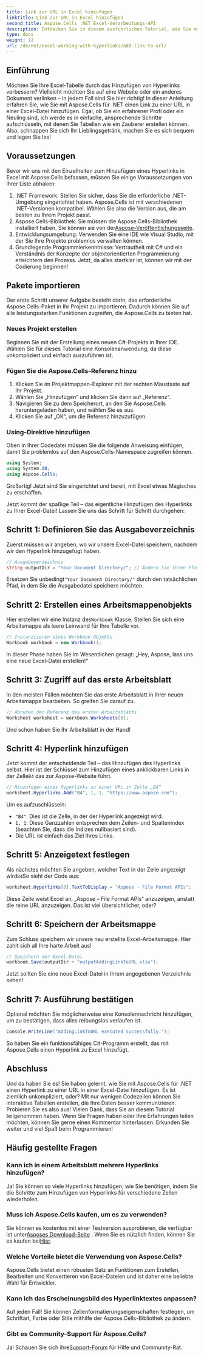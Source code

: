 ```yaml
---
title: Link zur URL in Excel hinzufügen
linktitle: Link zur URL in Excel hinzufügen
second_title: Aspose.Cells .NET Excel-Verarbeitungs-API
description: Entdecken Sie in diesem ausführlichen Tutorial, wie Sie mit Aspose.Cells für .NET ganz einfach einen URL-Hyperlink in Excel hinzufügen. Optimieren Sie Ihre Tabellenkalkulationen.
type: docs
weight: 12
url: /de/net/excel-working-with-hyperlinks/add-link-to-url/
---
```

## Einführung
Möchten Sie Ihre Excel-Tabelle durch das Hinzufügen von Hyperlinks verbessern? Vielleicht möchten Sie auf eine Website oder ein anderes Dokument verlinken – in jedem Fall sind Sie hier richtig! In dieser Anleitung erfahren Sie, wie Sie mit Aspose.Cells für .NET einen Link zu einer URL in einer Excel-Datei hinzufügen. Egal, ob Sie ein erfahrener Profi oder ein Neuling sind, ich werde es in einfache, ansprechende Schritte aufschlüsseln, mit denen Sie Tabellen wie ein Zauberer erstellen können. Also, schnappen Sie sich Ihr Lieblingsgetränk, machen Sie es sich bequem und legen Sie los!
## Voraussetzungen
Bevor wir uns mit den Einzelheiten zum Hinzufügen eines Hyperlinks in Excel mit Aspose.Cells befassen, müssen Sie einige Voraussetzungen von Ihrer Liste abhaken:
1. .NET Framework: Stellen Sie sicher, dass Sie die erforderliche .NET-Umgebung eingerichtet haben. Aspose.Cells ist mit verschiedenen .NET-Versionen kompatibel. Wählen Sie also die Version aus, die am besten zu Ihrem Projekt passt.
2. Aspose.Cells-Bibliothek: Sie müssen die Aspose.Cells-Bibliothek installiert haben. Sie können sie von der[Aspose-Veröffentlichungsseite](https://releases.aspose.com/cells/net/).
3. Entwicklungsumgebung: Verwenden Sie eine IDE wie Visual Studio, mit der Sie Ihre Projekte problemlos verwalten können.
4. Grundlegende Programmierkenntnisse: Vertrautheit mit C# und ein Verständnis der Konzepte der objektorientierten Programmierung erleichtern den Prozess.
Jetzt, da alles startklar ist, können wir mit der Codierung beginnen!
## Pakete importieren
Der erste Schritt unserer Aufgabe besteht darin, das erforderliche Aspose.Cells-Paket in Ihr Projekt zu importieren. Dadurch können Sie auf alle leistungsstarken Funktionen zugreifen, die Aspose.Cells zu bieten hat.
### Neues Projekt erstellen
Beginnen Sie mit der Erstellung eines neuen C#-Projekts in Ihrer IDE. Wählen Sie für dieses Tutorial eine Konsolenanwendung, da diese unkompliziert und einfach auszuführen ist.
### Fügen Sie die Aspose.Cells-Referenz hinzu
1. Klicken Sie im Projektmappen-Explorer mit der rechten Maustaste auf Ihr Projekt.
2. Wählen Sie „Hinzufügen“ und klicken Sie dann auf „Referenz“.
3. Navigieren Sie zu dem Speicherort, an den Sie Aspose.Cells heruntergeladen haben, und wählen Sie es aus.
4. Klicken Sie auf „OK“, um die Referenz hinzuzufügen.
### Using-Direktive hinzufügen
Oben in Ihrer Codedatei müssen Sie die folgende Anweisung einfügen, damit Sie problemlos auf den Aspose.Cells-Namespace zugreifen können.
```csharp
using System;
using System.IO;
using Aspose.Cells;
```
Großartig! Jetzt sind Sie eingerichtet und bereit, mit Excel etwas Magisches zu erschaffen.

Jetzt kommt der spaßige Teil – das eigentliche Hinzufügen des Hyperlinks zu Ihrer Excel-Datei! Lassen Sie uns das Schritt für Schritt durchgehen:
## Schritt 1: Definieren Sie das Ausgabeverzeichnis
Zuerst müssen wir angeben, wo wir unsere Excel-Datei speichern, nachdem wir den Hyperlink hinzugefügt haben. 
```csharp
// Ausgabeverzeichnis
string outputDir = "Your Document Directory/"; // Ändern Sie Ihren Pfad
```
 Ersetzen Sie unbedingt`"Your Document Directory/"` durch den tatsächlichen Pfad, in dem Sie die Ausgabedatei speichern möchten. 
## Schritt 2: Erstellen eines Arbeitsmappenobjekts
 Hier erstellen wir eine Instanz des`Workbook` Klasse. Stellen Sie sich eine Arbeitsmappe als leere Leinwand für Ihre Tabelle vor.
```csharp
// Instanziieren eines Workbook-Objekts
Workbook workbook = new Workbook();
```
In dieser Phase haben Sie im Wesentlichen gesagt: „Hey, Aspose, lass uns eine neue Excel-Datei erstellen!“
## Schritt 3: Zugriff auf das erste Arbeitsblatt
In den meisten Fällen möchten Sie das erste Arbeitsblatt in Ihrer neuen Arbeitsmappe bearbeiten. So greifen Sie darauf zu.
```csharp
// Abrufen der Referenz des ersten Arbeitsblatts
Worksheet worksheet = workbook.Worksheets[0];
```
Und schon haben Sie Ihr Arbeitsblatt in der Hand!
## Schritt 4: Hyperlink hinzufügen
Jetzt kommt der entscheidende Teil – das Hinzufügen des Hyperlinks selbst. Hier ist der Schlüssel zum Hinzufügen eines anklickbaren Links in der Zelle`B4` das zur Aspose-Website führt.
```csharp
// Hinzufügen eines Hyperlinks zu einer URL in Zelle „B4“
worksheet.Hyperlinks.Add("B4", 1, 1, "https://www.aspose.com");
```
Um es aufzuschlüsseln:
- `"B4"`: Dies ist die Zelle, in der der Hyperlink angezeigt wird.
- `1, 1`: Diese Ganzzahlen entsprechen dem Zeilen- und Spaltenindex (beachten Sie, dass die Indizes nullbasiert sind).
- Die URL ist einfach das Ziel Ihres Links.
## Schritt 5: Anzeigetext festlegen
 Als nächstes möchten Sie angeben, welcher Text in der Zelle angezeigt wird`B4`So sieht der Code aus:
```csharp
worksheet.Hyperlinks[0].TextToDisplay = "Aspose - File Format APIs";
```
Diese Zeile weist Excel an, „Aspose – File Format APIs“ anzuzeigen, anstatt die reine URL anzuzeigen. Das ist viel übersichtlicher, oder?
## Schritt 6: Speichern der Arbeitsmappe
Zum Schluss speichern wir unsere neu erstellte Excel-Arbeitsmappe. Hier zahlt sich all Ihre harte Arbeit aus!
```csharp
// Speichern der Excel-Datei
workbook.Save(outputDir + "outputAddingLinkToURL.xlsx");
```
Jetzt sollten Sie eine neue Excel-Datei in Ihrem angegebenen Verzeichnis sehen!
## Schritt 7: Ausführung bestätigen
Optional möchten Sie möglicherweise eine Konsolennachricht hinzufügen, um zu bestätigen, dass alles reibungslos verlaufen ist.
```csharp
Console.WriteLine("AddingLinkToURL executed successfully.");
```
So haben Sie ein funktionsfähiges C#-Programm erstellt, das mit Aspose.Cells einen Hyperlink zu Excel hinzufügt.
## Abschluss
Und da haben Sie es! Sie haben gelernt, wie Sie mit Aspose.Cells für .NET einen Hyperlink zu einer URL in einer Excel-Datei hinzufügen. Es ist ziemlich unkompliziert, oder? Mit nur wenigen Codezeilen können Sie interaktive Tabellen erstellen, die Ihre Daten besser kommunizieren. Probieren Sie es also aus!
Vielen Dank, dass Sie an diesem Tutorial teilgenommen haben. Wenn Sie Fragen haben oder Ihre Erfahrungen teilen möchten, können Sie gerne einen Kommentar hinterlassen. Erkunden Sie weiter und viel Spaß beim Programmieren!
## Häufig gestellte Fragen
### Kann ich in einem Arbeitsblatt mehrere Hyperlinks hinzufügen?  
Ja! Sie können so viele Hyperlinks hinzufügen, wie Sie benötigen, indem Sie die Schritte zum Hinzufügen von Hyperlinks für verschiedene Zellen wiederholen.
### Muss ich Aspose.Cells kaufen, um es zu verwenden?  
 Sie können es kostenlos mit einer Testversion ausprobieren, die verfügbar ist unter[Asposes Download-Seite](https://releases.aspose.com/) . Wenn Sie es nützlich finden, können Sie es kaufen bei[Hier](https://purchase.aspose.com/buy).
### Welche Vorteile bietet die Verwendung von Aspose.Cells?  
Aspose.Cells bietet einen robusten Satz an Funktionen zum Erstellen, Bearbeiten und Konvertieren von Excel-Dateien und ist daher eine beliebte Wahl für Entwickler.
### Kann ich das Erscheinungsbild des Hyperlinktextes anpassen?  
Auf jeden Fall! Sie können Zellenformatierungseigenschaften festlegen, um Schriftart, Farbe oder Stile mithilfe der Aspose.Cells-Bibliothek zu ändern.
### Gibt es Community-Support für Aspose.Cells?  
 Ja! Schauen Sie sich ihre[Support-Forum](https://forum.aspose.com/c/cells/9) für Hilfe und Community-Rat.